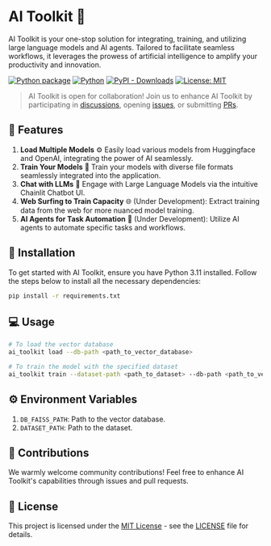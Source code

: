 # AI Toolkit 🌟

AI Toolkit is your one-stop solution for integrating, training, and utilizing large language models and AI agents. Tailored to facilitate seamless workflows, it leverages the prowess of artificial intelligence to amplify your productivity and innovation.

[![Python package](https://img.shields.io/pypi/v/ai_toolkit)](https://pypi.org/project/ai_toolkit/)
[![Python](https://img.shields.io/pypi/pyversions/ai_toolkit.svg?maxAge=2592000)](https://pypi.python.org/pypi/ai_toolkit/) 
[![PyPI - Downloads](https://img.shields.io/pypi/dm/ai_toolkit)](https://pypi.org/project/ai_toolkit/)
[![License: MIT](https://img.shields.io/github/license/siva-nagendra/ai_toolkit)](https://github.com/siva-nagendra/ai_toolkit/blob/main/LICENSE)

> AI Toolkit is open for collaboration! Join us to enhance AI Toolkit by participating in [discussions](https://github.com/siva-nagendra/ai_toolkit/discussions), opening [issues](https://github.com/siva-nagendra/ai_toolkit/issues/new/choose), or submitting [PRs](https://github.com/siva-nagendra/ai_toolkit/pulls).

## 🚀 Features

1. **Load Multiple Models** :gear: Easily load various models from Huggingface and OpenAI, integrating the power of AI seamlessly.
2. **Train Your Models** :brain: Train your models with diverse file formats seamlessly integrated into the application.
3. **Chat with LLMs** :speech_balloon: Engage with Large Language Models via the intuitive Chainlit Chatbot UI.
4. **Web Surfing to Train Capacity** :globe_with_meridians: (Under Development): Extract training data from the web for more nuanced model training.
5. **AI Agents for Task Automation** :robot: (Under Development): Utilize AI agents to automate specific tasks and workflows.

## 🔧 Installation

To get started with AI Toolkit, ensure you have Python 3.11 installed. Follow the steps below to install all the necessary dependencies:

```sh
pip install -r requirements.txt
```

## 💻 Usage

```sh
# To load the vector database
ai_toolkit load --db-path <path_to_vector_database>

# To train the model with the specified dataset
ai_toolkit train --dataset-path <path_to_dataset> --db-path <path_to_vector_database>
```

## ⚙️ Environment Variables

1. `DB_FAISS_PATH`: Path to the vector database. 
2. `DATASET_PATH`: Path to the dataset.

## 🤝 Contributions

We warmly welcome community contributions! Feel free to enhance AI Toolkit's capabilities through issues and pull requests.

## 📜 License

This project is licensed under the [MIT License](https://github.com/siva-nagendra/ai_toolkit/blob/main/LICENSE) - see the [LICENSE](https://github.com/siva-nagendra/ai_toolkit/blob/main/LICENSE) file for details.
